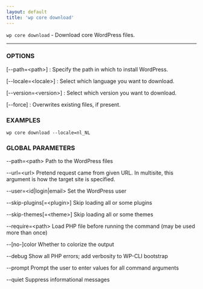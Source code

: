```yaml
---
layout: default
title: 'wp core download'
---
```


`wp core download` - Download core WordPress files.

<hr />

### OPTIONS

[\--path=&lt;path&gt;]
: Specify the path in which to install WordPress.

[\--locale=&lt;locale&gt;]
: Select which language you want to download.

[\--version=&lt;version&gt;]
: Select which version you want to download.

[\--force]
: Overwrites existing files, if present.

### EXAMPLES

    wp core download --locale=nl_NL

### GLOBAL PARAMETERS

  \--path=&lt;path&gt;
      Path to the WordPress files

  \--url=&lt;url&gt;
      Pretend request came from given URL. In multisite, this argument is how the target site is specified.

  \--user=&lt;id|login|email&gt;
      Set the WordPress user

  \--skip-plugins[=&lt;plugin&gt;]
      Skip loading all or some plugins

  \--skip-themes[=&lt;theme&gt;]
      Skip loading all or some themes

  \--require=&lt;path&gt;
      Load PHP file before running the command (may be used more than once)

  \--[no-]color
      Whether to colorize the output

  \--debug
      Show all PHP errors; add verbosity to WP-CLI bootstrap

  \--prompt
      Prompt the user to enter values for all command arguments

  \--quiet
      Suppress informational messages




